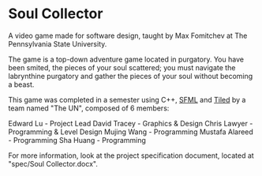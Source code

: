 <h1>Soul Collector</h1>

A video game made for software design, taught by Max Fomitchev at The Pennsylvania State University.

The game is a top-down adventure game located in purgatory. You have been smited, the pieces of your soul scattered; you must navigate the labrynthine purgatory and gather the pieces of your soul without becoming a beast.

This game was completed in a semester using C++, <a href="http://www.sfml-dev.org/">SFML</a> and <a href="http://www.mapeditor.org/">Tiled</a> by a team named "The UN", composed of 6 members:

Edward Lu - Project Lead
David Tracey - Graphics & Design
Chris Lawyer - Programming & Level Design
Mujing Wang - Programming
Mustafa Alareed - Programming
Sha Huang - Programming

For more information, look at the project specification document, located at "spec/Soul Collector.docx".